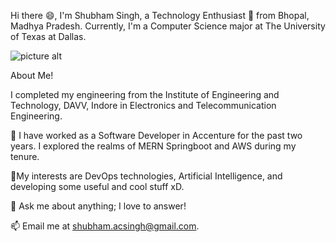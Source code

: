 Hi there :smile:, I'm Shubham Singh, a Technology Enthusiast :rocket: from Bhopal, Madhya Pradesh. Currently, I'm a Computer Science major at The University of Texas at Dallas.

![picture alt](https://camo.githubusercontent.com/bb27b9c1df90df738e91a54665d3adb08f60583fad2f266ffbde14508e6dc918/68747470733a2f2f692e70696e696d672e636f6d2f6f726967696e616c732f65342f32362f37302f65343236373032656466383734623138316163656431653266613563366364652e676966)

About Me!

I completed my engineering from the Institute of Engineering and Technology, DAVV, Indore in Electronics and Telecommunication Engineering.

:seedling:  I have worked as a Software Developer in Accenture for the past two years. I explored the realms of MERN Springboot and AWS during my tenure.

:thinking:My interests are DevOps technologies, Artificial Intelligence, and developing some useful and cool stuff xD.

:speech_balloon:  Ask me about anything; I love to answer!

:mailbox: Email me at shubham.acsingh@gmail.com.


<!---
shubsingh1997/shubsingh1997 is a ✨ special ✨ repository because its `README.md` (this file) appears on your GitHub profile.
You can click the Preview link to take a look at your changes.
--->
